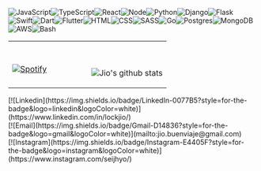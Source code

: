 ![JavaScript](https://img.shields.io/badge/JavaScript-F7DF1E?style=for-the-badge&logo=javascript&logoColor=black)![TypeScript](	https://img.shields.io/badge/TypeScript-007ACC?style=for-the-badge&logo=typescript&logoColor=white)![React](https://img.shields.io/badge/React-20232A?style=for-the-badge&logo=react&logoColor=61DAFB)![Node](https://img.shields.io/badge/Node.js-43853D?style=for-the-badge&logo=node.js&logoColor=white)![Python](https://img.shields.io/badge/Python-14354C?style=for-the-badge&logo=python&logoColor=white)![Django](https://img.shields.io/badge/Django-092E20?style=for-the-badge&logo=django&logoColor=white)![Flask](https://img.shields.io/badge/Flask-000000?style=for-the-badge&logo=flask&logoColor=white)![Swift](https://img.shields.io/badge/Swift-FA7343?style=for-the-badge&logo=swift&logoColor=white)![Dart](https://img.shields.io/badge/Dart-0175C2?style=for-the-badge&logo=dart&logoColor=white)![Flutter](https://img.shields.io/badge/Flutter-02569B?style=for-the-badge&logo=flutter&logoColor=white)![HTML](https://img.shields.io/badge/HTML5-E34F26?style=for-the-badge&logo=html5&logoColor=white)![CSS](https://img.shields.io/badge/CSS3-1572B6?style=for-the-badge&logo=css3&logoColor=white)![SASS](https://img.shields.io/badge/Sass-CC6699?style=for-the-badge&logo=sass&logoColor=white)![Go](https://img.shields.io/badge/Go-00ADD8?style=for-the-badge&logo=go&logoColor=white)![Postgres](https://img.shields.io/badge/PostgreSQL-316192?style=for-the-badge&logo=postgresql&logoColor=white)![MongoDB](https://img.shields.io/badge/MongoDB-4EA94B?style=for-the-badge&logo=mongodb&logoColor=white)![AWS](https://img.shields.io/badge/Amazon_AWS-232F3E?style=for-the-badge&logo=amazon-aws&logoColor=white)![Bash](https://img.shields.io/badge/Shell_Script-121011?style=for-the-badge&logo=gnu-bash&logoColor=white)
<table width="100%"> 
  <tr>
  <td width="50%">
    
 <br> [![Spotify](https://novatorem-8xegmkvk9.vercel.app/api/spotify)](https://open.spotify.com/user/jiyooo)
  </td>
  <td width="50%">

<br><p align="center">![Jio's github stats](https://github-readme-stats.vercel.app/api?username=lockjio&theme=vue&count_private=true&hide=issues,stars&show_icons=true)
</p>
  </td>
  </tr>
  </table>
 [![Linkedin](https://img.shields.io/badge/LinkedIn-0077B5?style=for-the-badge&logo=linkedin&logoColor=white)](https://www.linkedin.com/in/lockjio/)<br>[![Email](https://img.shields.io/badge/Gmail-D14836?style=for-the-badge&logo=gmail&logoColor=white)](mailto:jio.buenviaje@gmail.com)<br>[![Instagram](https://img.shields.io/badge/Instagram-E4405F?style=for-the-badge&logo=instagram&logoColor=white)](https://www.instagram.com/seijhyo/)

<!--
**lockjio/lockjio** is a ✨ _special_ ✨ repository because its `README.md` (this file) appears on your GitHub profile.

Here are some ideas to get you started:

- 🔭 I’m currently working on ...
- 🌱 I’m currently learning ...
- 👯 I’m looking to collaborate on ...
- 🤔 I’m looking for help with ...
- 💬 Ask me about ...
- 📫 How to reach me: ...
- 😄 Pronouns: ...
- ⚡ Fun fact: ...
-->
